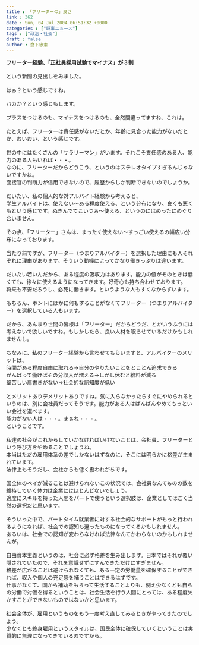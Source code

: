 ```yaml
---
title : 「フリーターの」良さ
link : 362
date : Sun, 04 Jul 2004 06:51:32 +0000
categories : ["時事ニュース"]
tags : ["政治・社会"]
draft : false
author : 倉下忠憲
---
```


<B>フリーター経験、「正社員採用試験でマイナス」が３割</B><BR><BR>という新聞の見出しをみました。<BR><BR>はぁ？という感じですね。<BR><BR>バカか？という感じもします。<BR><BR>プラスをつけるのも、マイナスをつけるのも、全然間違ってますね、これは。<BR><BR>たとえば、フリーターは責任感がないだとか、年齢に見合った能力がないだとか、おいおい、という感じです。<BR><BR>世の中にはたくさんの「サラリーマン」がいます。それこそ責任感のある人、能力のある人もいれば・・・。<BR>なのに、フリーターだからどうこう、というのはステレオタイプすぎるんじゃないですかね。<BR>面接官の判断力が信用できないので、履歴からしか判断できないのでしょうか。<BR><BR>だいたい、私の個人的な対アルバイト経験から考えると、<BR>学生アルバイトは、使えない～ある程度使える、という分布になり、良くも悪くもという感じです。ぬきんでてこいつぁ～使える、というのにはめったにめぐり合いません。<BR><BR>その点、「フリーター」さんは、まったく使えない～すっごい使えるの幅広い分布になっております。<BR><BR>当たり前ですが、フリーター（つまりアルバイター）を選択した理由にも人それぞれに理由があります。そういう動機によってかなり働きっぷりは違います。<BR><BR>だいたい若いんだから、ある程度の吸収力はあります。能力の値がそのときは低くても、徐々に使えるようになってきます。好奇心も持ち合わせております。<BR>将来も不安だろうし、必死に働きます。というような人もすくなからずいます。<BR><BR>もちろん、ホントにほかに何もすることがなくてフリーター（つまりアルバイター）を選択している人もいます。<BR><BR>だから、あんまり世間の皆様は「フリーター」だからどうだ、とかいうふうには考えないで欲しいですね。もしかしたら、良い人材を眠らせているだけかもしれませんし。<BR><BR>ちなみに、私のフリーター経験から言わせてもらいますと、アルバイターのメリットは、<BR>時間がある程度自由に取れる→自分のやりたいことをとことん追求できる<BR>がんばって働けばその分収入が増える→しかし休むと給料が減る<BR>堅苦しい肩書きがない→社会的な認知度が低い<BR><BR>とメリットありデメリットありですね。気に入らなかったらすぐにやめられるというのは、別に会社員だってそうです。能力がある人はばんばんやめてもっといい会社を選べます。<BR>能力がない人は・・・。まぁね・・・。<BR>ということです。<BR><BR>私達の社会がこれからしていかなければいけないことは、会社員、フリーターという呼び方をやめることでしょうね。<BR>本当はただの雇用体系の差でしかないはずなのに、そこには明らかに格差が生まれています。<BR>法律上もそうだし、会社からも低く扱われがちです。<BR><BR>国全体のペイが減ることは避けられないこの状況では、会社員なんてものの数を維持していく体力は企業にはほとんどないでしょう。<BR>適度にスキルを持った人間をパートで使うという選択肢は、企業としてはごく当然の選択だと思います。<BR><BR>そういった中で、パートタイム就業者に対する社会的なサポートがもっと行われるようになれば、社会での認知も違ったものになってくるかもしれません。<BR>あるいは、社会での認知が変わらなければ法律なんてかわらないのかもしれませんが。<BR><BR>自由資本主義というのは、社会に必ず格差を生み出します。日本ではそれが覆い隠されていたので、それを意識せずにすんできただけにすぎません。<BR>格差が広がることは避けられなくても、ある一定の労働量を確保することができれば、収入や個人の充足感を補うことはできるはずです。<BR>仕事がなくて、国から補助をもらって生活することよりも、例え少なくとも自らの労働で対価を得るということは、社会生活を行う人間にとっては、ある程度欠かすことができないものではないかと思います。<BR><BR>社会全体が、雇用というものをもう一度考え直してみるときがやってきたのでしょう。<BR>少なくとも終身雇用というスタイルは、国民全体に確保していくということは実質的に無理になってきているのですから。<br><br>
